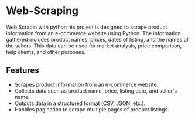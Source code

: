 # Web-Scraping
Web Scrapin with python
his project is designed to scrape product information from an e-commerce website using Python. The information gathered includes product names, prices, dates of listing, and the names of the sellers. This data can be used for market analysis, price comparison, help clients, and other purposes.

## Features
- Scrapes product information from an e-commerce website.
- Collects data such as product name, price, listing date, and seller's name.
- Outputs data in a structured format (CSV, JSON, etc.).
- Handles pagination to scrape multiple pages of product listings.
